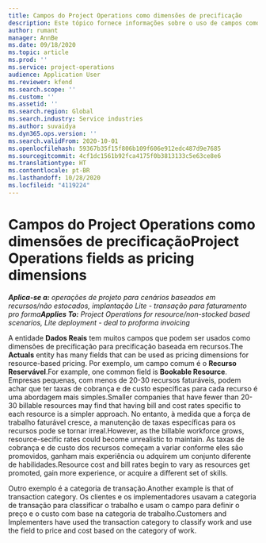 ```yaml
---
title: Campos do Project Operations como dimensões de precificação
description: Este tópico fornece informações sobre o uso de campos como dimensões de precificação no Dynamics 365 Project Operations.
author: rumant
manager: AnnBe
ms.date: 09/18/2020
ms.topic: article
ms.prod: ''
ms.service: project-operations
audience: Application User
ms.reviewer: kfend
ms.search.scope: ''
ms.custom: ''
ms.assetid: ''
ms.search.region: Global
ms.search.industry: Service industries
ms.author: suvaidya
ms.dyn365.ops.version: ''
ms.search.validFrom: 2020-10-01
ms.openlocfilehash: 59367b35f15f806b109f606e912edc487d9e7685
ms.sourcegitcommit: 4cf1dc1561b92fca4175f0b3813133c5e63ce8e6
ms.translationtype: HT
ms.contentlocale: pt-BR
ms.lasthandoff: 10/28/2020
ms.locfileid: "4119224"
---
```

# <a name="project-operations-fields-as-pricing-dimensions"></a><span data-ttu-id="ac548-103">Campos do Project Operations como dimensões de precificação</span><span class="sxs-lookup"><span data-stu-id="ac548-103">Project Operations fields as pricing dimensions</span></span>

<span data-ttu-id="ac548-104">_**Aplica-se a:** operações de projeto para cenários baseados em recursos/não estocados, implantação Lite - transação para faturamento pro forma_</span><span class="sxs-lookup"><span data-stu-id="ac548-104">_**Applies To:** Project Operations for resource/non-stocked based scenarios, Lite deployment - deal to proforma invoicing_</span></span>

<span data-ttu-id="ac548-105">A entidade **Dados Reais** tem muitos campos que podem ser usados como dimensões de precificação para precificação baseada em recursos.</span><span class="sxs-lookup"><span data-stu-id="ac548-105">The **Actuals** entity has many fields that can be used as pricing dimensions for resource-based pricing.</span></span> <span data-ttu-id="ac548-106">Por exemplo, um campo comum é o **Recurso Reservável**.</span><span class="sxs-lookup"><span data-stu-id="ac548-106">For example, one common field is **Bookable Resource**.</span></span> <span data-ttu-id="ac548-107">Empresas pequenas, com menos de 20-30 recursos faturáveis, podem achar que ter taxas de cobrança e de custo específicas para cada recurso é uma abordagem mais simples.</span><span class="sxs-lookup"><span data-stu-id="ac548-107">Smaller companies that have fewer than 20-30 billable resources may find that having bill and cost rates specific to each resource is a simpler approach.</span></span> <span data-ttu-id="ac548-108">No entanto, à medida que a força de trabalho faturável cresce, a manutenção de taxas específicas para os recursos pode se tornar irreal.</span><span class="sxs-lookup"><span data-stu-id="ac548-108">However, as the billable workforce grows, resource-secific rates could become unrealistic to maintain.</span></span> <span data-ttu-id="ac548-109">As taxas de cobrança e de custo dos recursos começam a variar conforme eles são promovidos, ganham mais experiência ou adquirem um conjunto diferente de habilidades.</span><span class="sxs-lookup"><span data-stu-id="ac548-109">Resource cost and bill rates begin to vary as resources get promoted, gain more experience, or acquire a different set of skills.</span></span> 

<span data-ttu-id="ac548-110">Outro exemplo é a categoria de transação.</span><span class="sxs-lookup"><span data-stu-id="ac548-110">Another example is that of transaction category.</span></span> <span data-ttu-id="ac548-111">Os clientes e os implementadores usavam a categoria de transação para classificar o trabalho e usam o campo para definir o preço e o custo com base na categoria de trabalho.</span><span class="sxs-lookup"><span data-stu-id="ac548-111">Customers and Implementers have used the transaction category to classify work and use the field to price and cost based on the category of work.</span></span>
